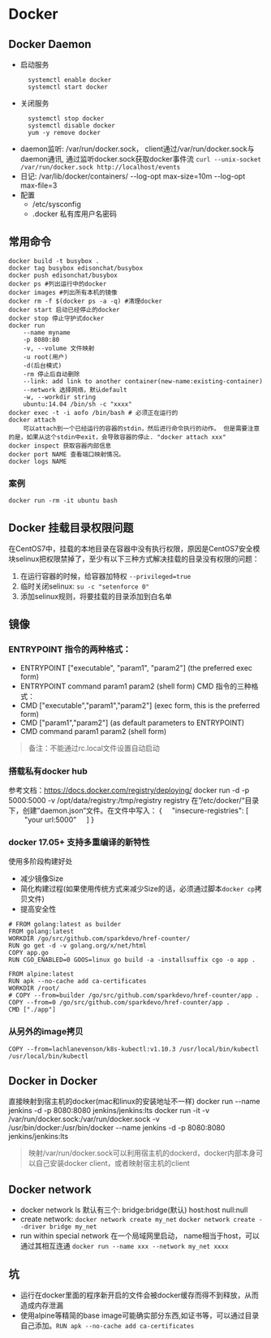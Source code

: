 # Docker
## Docker Daemon
- 启动服务
  ```
    systemctl enable docker
    systemctl start docker
  ```
- 关闭服务
  ```
    systemctl stop docker
    systemctl disable docker
    yum -y remove docker
  ```
- daemon监听: /var/run/docker.sock， client通过/var/run/docker.sock与daemon通讯, 通过监听docker.sock获取docker事件流
`curl --unix-socket /var/run/docker.sock http://localhost/events`
- 日记: /var/lib/docker/containers/ --log-opt max-size=10m --log-opt max-file=3
- 配置
  - /etc/sysconfig
  - .docker 私有库用户名密码
## 常用命令
```
docker build -t busybox .
docker tag busybox edisonchat/busybox
docker push edisonchat/busybox
docker ps #列出运行中的docker
docker images #列出所有本机的镜像
docker rm -f $(docker ps -a -q) #清理docker
docker start 启动已经停止的docker
docker stop 停止守护式docker
docker run 
    --name myname 
    -p 8080:80 
    -v, --volume 文件映射 
    -u root(用户) 
    -d(后台模式)
    -rm 停止后自动删除
    --link: add link to another container(new-name:existing-container)
    --network 选择网络，默认default
    -w, --workdir string
    ubuntu:14.04 /bin/sh -c "xxxx" 
docker exec -t -i aofo /bin/bash # 必须正在运行的
docker attach 
    可以attach到一个已经运行的容器的stdin，然后进行命令执行的动作。 但是需要注意的是，如果从这个stdin中exit，会导致容器的停止. "docker attach xxx"
docker inspect 获取容器内部信息
docker port NAME 查看端口映射情况。
docker logs NAME
```
### 案例
```
docker run -rm -it ubuntu bash
```
## Docker 挂载目录权限问题
在CentOS7中，挂载的本地目录在容器中没有执行权限，原因是CentOS7安全模块selinux把权限禁掉了，至少有以下三种方式解决挂载的目录没有权限的问题：
1. 在运行容器的时候，给容器加特权
    `--privileged=true`
2. 临时关闭selinux: `su -c "setenforce 0"`
3. 添加selinux规则，将要挂载的目录添加到白名单
## 镜像
### ENTRYPOINT 指令的两种格式：
- ENTRYPOINT ["executable", "param1", "param2"] (the preferred exec form)
- ENTRYPOINT command param1 param2 (shell form)
CMD 指令的三种格式：
- CMD ["executable","param1","param2"] (exec form, this is the preferred form)
- CMD ["param1","param2"] (as default parameters to ENTRYPOINT)
- CMD command param1 param2 (shell form)

> 备注：不能通过rc.local文件设置自动启动
### 搭载私有docker hub
参考文档：https://docs.docker.com/registry/deploying/
docker run -d -p 5000:5000 -v /opt/data/registry:/tmp/registry registry
在”/etc/docker/“目录下，创建”daemon.json“文件。在文件中写入：
{
    "insecure-registries": [
        "your url:5000"
    ]
}
### docker 17.05+ 支持多重编译的新特性
使用多阶段构建好处
- 减少镜像Size
- 简化构建过程(如果使用传统方式来减少Size的话，必须通过脚本`docker cp`拷贝文件)
- 提高安全性
```
# FROM golang:latest as builder
FROM golang:latest
WORKDIR /go/src/github.com/sparkdevo/href-counter/
RUN go get -d -v golang.org/x/net/html
COPY app.go    .
RUN CGO_ENABLED=0 GOOS=linux go build -a -installsuffix cgo -o app .

FROM alpine:latest
RUN apk --no-cache add ca-certificates
WORKDIR /root/
# COPY --from=builder /go/src/github.com/sparkdevo/href-counter/app .
COPY --from=0 /go/src/github.com/sparkdevo/href-counter/app .
CMD ["./app"]
```
### 从另外的image拷贝
`COPY --from=lachlanevenson/k8s-kubectl:v1.10.3 /usr/local/bin/kubectl /usr/local/bin/kubectl`

## Docker in Docker
直接映射到宿主机的docker(mac和linux的安装地址不一样)
docker run --name jenkins -d  -p 8080:8080 jenkins/jenkins:lts
docker run -it -v /var/run/docker.sock:/var/run/docker.sock -v /usr/bin/docker:/usr/bin/docker --name jenkins -d  -p 8080:8080 jenkins/jenkins:lts
> 映射/var/run/docker.sock可以利用宿主机的dockerd，docker内部本身可以自己安装docker client，或者映射宿主机的client

## Docker network
- docker network ls
    默认有三个:
    bridge:bridge(默认)
    host:host
    null:null
- create network:
`docker network create my_net`
`docker network create --driver bridge my_net`
- run within special network
在一个局域网里启动， name相当于host，可以通过其相互连通
`docker run --name xxx --network my_net xxxx`
## 坑
- 运行在docker里面的程序新开启的文件会被docker缓存而得不到释放，从而造成内存泄漏
- 使用alpine等精简的base image可能确实部分东西,如证书等，可以通过目录自己添加。`RUN apk --no-cache add ca-certificates`